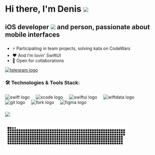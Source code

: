 <h1>
  Hi there, I'm Denis
  <img src="https://media.giphy.com/media/hvRJCLFzcasrR4ia7z/giphy.gif" width="30px"/>
</h1>

## iOS developer <img src="https://media.giphy.com/media/WUlplcMpOCEmTGBtBW/giphy.gif" width="30"/> and person, passionate about mobile interfaces
###
###
###

- ⚡ Participating in team projects, solving kata on CodeWars
- ❤️ And I’m lovin' SwiftUI
- 🤝 Open for collaborations

<div align="left">
  <a href="https://t.me/denisgindulin" target="_blank">
    <img src="https://img.shields.io/static/v1?message=Telegram&logo=telegram&label=&color=2CA5E0&logoColor=white&labelColor=&style=for-the-badge" height="25" alt="telegram logo"  />
  </a>
</div>

###
###
###

<h3 align="left">🛠 Technologies & Tools Stack:</h3>

###
<div align="left">
  <img src="https://cdn.jsdelivr.net/gh/devicons/devicon@latest/icons/swift/swift-original.svg" height="50" alt="swift logo"/>
  <img width="12" />
  <img src="https://cdn.jsdelivr.net/gh/devicons/devicon@latest/icons/xcode/xcode-original.svg" height="50" alt="xcode logo"/> 
  <img width="12" />
  <img src="https://developer.apple.com/assets/elements/icons/swiftui/swiftui-96x96_2x.png" height="50" alt="swiftui logo"/>
   <img width="12" />
  <img src="https://developer.apple.com/assets/elements/icons/swiftdata/swiftdata-96x96_2x.png" height="50" alt="wiftdata logo"/>
   <img width="12" />
  <img src="https://cdn.jsdelivr.net/gh/devicons/devicon@latest/icons/git/git-original.svg" height="50" alt="git logo"/>
  <img width="12" />
  <img src="https://git-fork.com/images/logo.png" height="50" alt="fork logo"/>
  <img width="12" />
  <img src="https://cdn.jsdelivr.net/gh/devicons/devicon@latest/icons/figma/figma-original.svg" height="50" alt="figma logo"/>        
  <img width="12" />
</div>

###

<p align="left" >  
 <a href="https://github.com/anuraghazra/github-readme-stats"> 
  <img  src="https://github-readme-stats-sigma-five.vercel.app/api?username=denisgindulin&show_icons=true&theme=react&hide=issues,stars"/>
 </a>
</p>

###

<p align="left">
 <img width="400" src="github-snake.svg" alt="snake"/>
</p>


